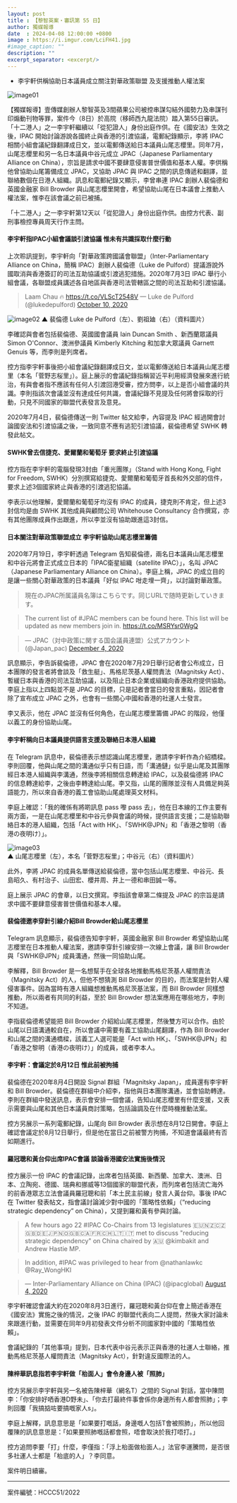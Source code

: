 ```yaml
---
layout: post
title : 【黎智英案・審訊第 55 日】
author: 獨媒報導
date  : 2024-04-08 12:00:00 +0800
image : https://i.imgur.com/LciFH41.jpg
#image_caption: ""
description: ""
excerpt_separator: <excerpt/>
---
```


- 李宇軒供稱協助日本議員成立關注對華政策聯盟 及支援推動人權法案

<excerpt/>

![image01](https://i.imgur.com/Basgwra.png)

【獨媒報導】壹傳媒創辦人黎智英及3間蘋果公司被控串謀勾結外國勢力及串謀刊印煽動刊物等罪，案件今（8日）於高院（移師西九龍法院）踏入第55日審訊。「十二港人」之一李宇軒繼續以「從犯證人」身份出庭作供。在《國安法》生效之後，IPAC 開始討論游說各國終止與香港的引渡協議，電郵紀錄顯示，李將 IPAC 相關小組會議紀錄翻譯成日文，並以電郵傳送給日本議員山尾志櫻里。同年7月，山尾志櫻里和另一名日本議員中谷元成立 JPAC（Japanese Parliamentary Alliance on China），宗旨是請求中國不要肆意侵害普世價值和基本人權。李供稱他曾協助山尾籌備成立 JPAC，又協助 JPAC 與 IPAC 之間的訊息傳遞和翻譯，並聯絡數個在日港人組織。訊息和電郵紀錄又顯示，李曾串連 IPAC 創辦人裴倫德和英國金融家 Bill Browder 與山尾志櫻里開會，希望協助山尾在日本議會上推動人權法案，惟李在該會議之前已被捕。

「十二港人」之一李宇軒第12天以「從犯證人」身份出庭作供。由控方代表、副刑事檢控專員周天行作主問。

#### 李宇軒指IPAC小組會議談引渡協議 惟未有共識採取什麼行動

上次聆訊提到，李宇軒向「對華政策跨國議會聯盟」（Inter-Parliamentary Alliance on China，簡稱 IPAC）創辦人裴倫德（Luke de Pulford）提議游說外國取消與香港簽訂的司法互助協議或引渡逃犯措施。2020年7月3日 IPAC 舉行小組會議，各聯盟成員講述各自地區與香港司法管轄區之間的司法互助和引渡協議。

> Laam Chau 🔥 https://t.co/VLScT2548V — Luke de Pulford (@lukedepulford) [October 10, 2020](https://twitter.com/lukedepulford/status/1315038772791214088)

![image02](https://i.imgur.com/lcHOZP2.png)
▲ 裴倫德 Luke de Pulford（左）、劉祖廸（右）（資料圖片）

李確認與會者包括裴倫德、英國國會議員 Iain Duncan Smith 、新西蘭眾議員 Simon O'Connor、澳洲參議員 Kimberly Kitching 和加拿大眾議員 Garnett Genuis 等，而李則是列席者。

控方指李宇軒事後把小組會議紀錄翻譯成日文，並以電郵傳送給日本議員山尾志櫻里（本名「菅野志桜里」）。庭上展示的會議紀錄指稱習近平利用經濟發展來進行統治，有與會者指不應該有任何人引渡回港受審，控方問李，以上是否小組會議的共識。李則指該次會議並沒有達成任何共識，會議紀錄不見提及任何將會採取的行動，只見不同國家的聯盟代表發言及意見。

2020年7月4日，裴倫德傳送一則 Twitter 帖文給李，內容提及 IPAC 經過開會討論國安法和引渡協議之後，一致同意不應有逃犯引渡協議，裴倫德希望 SWHK 轉發此帖文。

#### SWHK曾去信捷克、愛爾蘭和葡萄牙 要求終止引渡協議

控方指在李宇軒的電腦發現3封由「重光團隊」（Stand with Hong Kong, Fight for Freedom, SWHK）分別撰寫給捷克、愛爾蘭和葡萄牙首長和外交部的信件，要求上述3個國家終止與香港的引渡逃犯協議。

李表示以他理解，愛爾蘭和葡萄牙均沒有 IPAC 的成員，捷克則不肯定，但上述3封信均是由 SWHK 其他成員與顧問公司 Whitehouse Consultancy 合作撰寫，亦有其他團隊成員作出跟進，所以李並沒有協助跟進這3封信。

#### 日本關注對華政策聯盟成立 李宇軒協助山尾志櫻里籌備

2020年7月19日，李宇軒透過 Telegram 告知裴倫德，兩名日本議員山尾志櫻里和中谷元將會正式成立日本的「IPAC衛星組織（satellite IPAC）」，名叫 JPAC（Japanese Parliamentary Alliance on China）。李庭上稱，JPAC 的成立目的是讓一些關心對華政策的日本議員「好似 IPAC 咁走埋一齊」，以討論對華政策。

> 現在のJPAC所属議員名簿はこちらです。同じURLで随時更新していきます。

> The current list of #JPAC members can be found here. This list will be updated as new members join in. https://t.co/MSRYsr0WgQ

> — JPAC（対中政策に関する国会議員連盟）公式アカウント (@Japan_pac) [December 4, 2020](https://twitter.com/Japan_pac/status/1334847941966667777)

訊息顯示，李告訴裴倫德，JPAC 會在2020年7月29日舉行記者會公布成立，日本團隊的發言者將會談及「救生艇」、馬格尼茨基人權問責法（Magnitsky Act）、暫緩日本與香港的司法互助協議，以及阻止日本企業或組織向香港政府提供協助。李庭上指以上四點並不是 JPAC 的目標，只是記者會當日的發言重點，因記者會除了宣布成立 JPAC 之外，也會有一些關心中國和香港的社運人士發言。

李又表示，他在 JPAC 並沒有任何角色，在山尾志櫻里籌備 JPAC 的階段，他僅以義工的身份協助山尾。

#### 李宇軒稱向日本議員提供語言支援及聯絡日本港人組織

在 Telegram 訊息中，裴倫德表示想認識山尾志櫻里，邀請李宇軒作為介紹橋樑。李則回覆，他與山尾之間的溝通似乎只有日語，而「溝通鏈」似乎是山尾及其團隊經日本港人組織與李溝通，然後李將相關信息轉達給 IPAC，以及裴倫德將 IPAC 的信息轉達給李，之後由李轉達給山尾。李又指，山尾的團隊並沒有人具備足夠英語能力，所以來自香港的義工會協助山尾處理英文材料。

李庭上確認：「我的確係有將啲訊息 pass 嚟 pass 去」，他在日本線的工作主要有兩方面，一是在山尾志櫻里和中谷元參與會議的時候，提供語言支援；二是協助聯絡日本的港人組織，包括「Act with HK」、「SWHK@JPN」和「香港之黎明（香港の夜明け）」。

![image03](https://i.imgur.com/MFu6BaX.jpeg)
▲ 山尾志櫻里（左），本名「菅野志桜里」；中谷元（右）（資料圖片）

此外，李將 JPAC 的成員名單傳送給裴倫德，當中包括山尾志櫻里、中谷元、長島昭久、有村治子、山田宏、櫻井周、井上一德和串田誠一等。

庭上展示 JPAC 的會章，以日文撰寫。李指該會章第二條提及 JPAC 的宗旨是請求中國不要肆意侵害普世價值和基本人權。

#### 裴倫德邀李穿針引線介紹Bill Browder給山尾志櫻里

Telegram 訊息顯示，裴倫德告知李宇軒，英國金融家 Bill Browder 希望協助山尾志櫻里在日本推動人權法案，邀請李穿針引線安排一次線上會議，讓 Bill Browder 與「SWHK@JPN」成員溝通，然後一同協助山尾。

李解釋，Bill Browder 是一名想幫手在全球各地推動馬格尼茨基人權問責法（Magnitsky Act）的人，但他不想猜測 Bill Browder 的目的，而法案是針對人權侵害事件。因為當時有港人組織想推動馬格尼茨基法案，而 Bill Browder 同樣想推動，所以兩者有共同的利益，至於 Bill Browder 想法案應用在哪些地方，李則不知道。

李指裴倫德希望能把 Bill Browder 介紹給山尾志櫻里，然後雙方可以合作。由於山尾以日語溝通較自在，所以會議中需要有義工協助山尾翻譯，作為 Bill Browder 和山尾之間的溝通橋樑，該義工人選可能是「Act with HK」、「SWHK@JPN」和「香港之黎明（香港の夜明け）」的成員，或者李本人。

#### 李宇軒：會議定於8月12日 惟此前被拘捕

裴倫德在2020年8月4日開設 Signal 群組「Magnitsky Japan」，成員還有李宇軒和 Bill Browder。裴倫德在群組中介紹李，指他與日本團隊溝通，並會協助轉達。李則在群組中發送訊息，表示會安排一個會議，告知山尾志櫻里有什麼支援，又表示需要與山尾和其他日本議員商討策略，包括論調及在什麼時機推動法案。

控方另展示一系列電郵紀錄，山尾向 Bill Browder 表示想在8月12日開會。李庭上確認會議定於8月12日舉行，但是他在當日之前被警方拘捕，不知道會議最終有否如期進行。

#### 羅冠聰和黃台仰出席IPAC會議 談論香港國安法實施後情況

控方展示一份 IPAC 的會議記錄，出席者包括英國、新西蘭、加拿大、澳洲、日本、立陶宛、德國、瑞典和挪威等13個國家的聯盟代表，而列席者包括流亡海外的前香港眾志立法會議員羅冠聰和前「本土民主前線」發言人黃台仰。事後 IPAC 在 Twitter 發表帖文，指會議討論減少對中國的「策略性依賴」（“reducing strategic dependency” on China），又提到羅和黃有參與討論。

> A few hours ago 22 #IPAC Co-Chairs from 13 legislatures 🇪🇺🇳🇿🇨🇿🇬🇧🇩🇪🇯🇵🇳🇴🇬🇧🇨🇦🇫🇷🇨🇭🇱🇹🇮🇹 met to discuss "reducing strategic dependency" on China chaired by 🇦🇺 @kimbakit and Andrew Hastie MP.

> In addition, #IPAC was privileged to hear from @nathanlawkc @Ray_WongHKI

> — Inter-Parliamentary Alliance on China (IPAC) (@ipacglobal) [August 4, 2020](https://twitter.com/ipacglobal/status/1290557184414285827)

李宇軒確認會議大約在2020年8月3日進行，羅冠聰和黃台仰在會上簡述香港在《國安法》實施之後的情況，之後 IPAC 的聯盟代表向二人提問，然後大家討論未來跟進行動，並需要在同年9月初發表文件分析不同國家對中國的「策略性依賴」。

會議紀錄的「其他事項」提到，日本代表中谷元表示正與香港的社運人士聯絡，推動馬格尼茨基人權問責法（Magnitsky Act），針對違反國際法的人。

#### 陳梓華訊息指若李宇軒做「枱面人」會令身邊人被「照肺」

控方另展示李宇軒與另一名被告陳梓華（網名T）之間的 Signal 對話，當中陳問李：「你安排好哂香港D野未」、「你去打最終件事會係你身邊所有人都會照肺」；李則回覆「我搞掂咗要搞嘅家人s」。

李庭上解釋，訊息意思是「如果要打嘅話，身邊嘅人包括T會被照肺」，所以他回覆陳的訊息意思是：「如果要照肺嘅話都會照，唔會取決於我打唔打。」

控方追問李要「打」什麼，李僅指：「浮上枱面做枱面人。」法官李運騰問，是否很多社運人士都是「枱底的人」？李同意。

案件明日續審。

---

案件編號：HCCC51/2022
